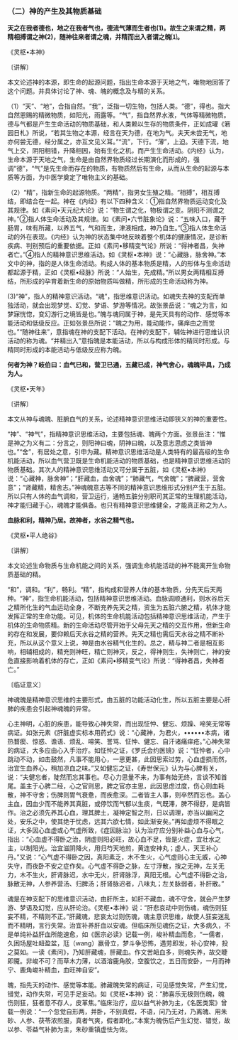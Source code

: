 ### （二）神的产生及其物质基础

**天之在我者德也，地之在我者气也，德流气薄而生者也(1)。故生之来谓之精，两精相搏谓之神(2)，随神往来者谓之魂，并精而出入者谓之魄⑴。**

《灵枢•本神》

〔讲解〕

本文论述神的本源，即生命的起源问题，指出生命本源于天地之气，唯物地回答了这个问题。并具体讨论了神、魂、魄的概念及与精的关系。

（1）“天”、“地”，合指自然。“我”，泛指一切生物，包括人类。“德”，得也。指大自然恩赐的精微物质，如阳光，雨露等。“气”，指自然界水液，气体等精微物质。德与气都是产生生命活动的物质基础，和人类赖以生存的物质条件，正如成瓘《箬园日札》所说，“若其生物之本源，经言在天为德，在地为气。夫天未尝无气，地亦何尝无德，经分属之，亦互文见义耳。”“流”，下行。“薄”，上迫。天德下流，地气上交，阴阳相错，升降相因，始有生化之机，而产生生命活动。《内经》认为，生命本源于天地之气，生命是由自然界物质经过长期演化而形成的，强调“德”，“气”是先生命而存在的物质，有物质然后有生命，从而从生命的起源与本质等方面，为中医学奠定了唯物主义的基础。

（2）“精”，指新生命的起源物质。“两精”，指男女生殖之精。“相搏”，相互搏结，即结合在一起。神在《内经》有以下四种含义：①指自然界物质运动变化及其规律。如《素问•天元纪大论》说：“物生谓之化，物极谓之变。阴阳不测谓之神。”②指人体生命活动及其规律。如《素问•六节脏象论》说：“五味入口，藏于肠胃，味有所藏，以养五气，气和而生，津液相成，神乃自生。”③指人体生命活动的外在表现。《内经》认为神的状态集中地反映着整个机体的健康情况，是诊断疾病、判别预后的重要依据。正如《素问•移精变气论》所说：“得神者昌，失神者亡。”④指人的精神意识思维活动。如《灵枢•本神》说：“心藏脉，脉舍神。”本文中的神，指的是人体生命活动。构成人体的基本物质是精，人的形体与生命活动都起源于精，正如《灵枢•经脉》所说：“人始生，先成精。”所以男女两精相互搏结，所形成的孕育着新生命的原始物质叫做精，所形成的生命活动称为神。

(3)“神”，指人的精神意识活动。“魂”，指思维意识活动。如魂失去神的支配而单独活动，就会出现梦觉、幻觉、梦语、梦游等情况。故张景岳说：“魂之为言，如梦寐恍惚，变幻游行之境皆是也。”魄与魂同属于神，是先天具有的动作、感觉等本能活动和低级反应。正如张景岳所说：“魄之为用，能动能作，痛痒由之而觉也。”“随神往来”，意指魂在神的支配下活动。在神的支配下，辅佐神进行思维认识活动的称为魂。“并精出入”意指魄是本能活动，所以与构成形体的精同时形成。与精同时形成的本能活动与低级反应称为魄。

**何者为神？岐伯曰：血气已和，营卫已通，五藏已成，神气舍心，魂魄毕具，乃成为人。**

《灵枢•天年》

〔讲解〕

本文从神与魂魄、脏腑血气的关系，论述精神意识思维活动即狭义的神的重要性。

“神”、“神气”，指精神意识思维活动，主要包括魂、魄两个方面。张景岳注：“惟是神之为义有二：分言之，则阳神曰魂，阴神曰魄，以及意志思虑之类皆神也。”“舍”，有居处之意，引申为藏。精神意识思维活动是人类特有的最高级的生命机能活动，所以血气营卫既是生命机能活动的物质基础，也是精神意识思维活动的物质基础。其次人的精神意识思维活动又可分属于五脏，如《灵枢•本神》说：“心藏神，脉舍神”；“肝藏血，血舍魂”；“肺藏气，气舍魄”；“脾藏营，营舍意”；“肾藏精，精舍志。”神魂魄意志等不同的精神意识思维形式分别产生于五脏。所以只有人体的血气调和，营卫运行，通畅五脏分别职司其正常的生理机能活动，神才能归藏于心，魂魄才能俱备。也只有精神意识思维健全，才能真正称之为人。

**血脉和利，精神乃居。故神者，水谷之精气也。**

《灵枢•平人绝谷》

〔讲解〕

本文论述生命物质与生命机能之间的关系，强调生命机能活动的神不能离开生命物质基础的精。

“和”，调和。“利”，畅利。“精”，指构成和营养人体的基本物质，分先天后天两种。“神”，指生命机能活动，包括精神意识思维活动。血脉调顺通利，则水谷后天之精所化生的气血运动全身，不断充养先天之精，资生为五脏六腑之精，机体才能发挥正常的生命功能。可见，机体的生命机能活动包括精神意识思维活动，产生于机体的生命物质精。新的生命活动尽管开始于父母先天之精的交互作用，但新生命的存在和发展，要仰赖后天水谷之精的营养。先天之精也需后天水谷之精不断补充，所以从这个意义上说，神是由水谷精气化生的。总之，精与神二者是相互影响，相辅相成的，精充则神旺，精亡则神灭，反之，得神则生，失神则亡，神的安危直接影响着机体的存亡，正如《素问•移精变气论》所说：“得神者昌，失神者亡。”

〔临证意义〕

神魂魄是精神意识思维的主要形式，由五脏的功能活动化生，所以五脏主要是心肝肺的疾患会引起神魂魄的异常。

心主神明，心脏的疾患，能导致心神失常，而出现怔忡、健忘、烦躁、啼笑无常等病证。如张元素《肝脏虚实标本用药式》说：“心藏神，为君火，••••••本病，诸热瞀瘈、惊惑、谵语、烦乱、啼笑、詈骂、怔忡、健忘、自汗诸痛痒疮。”心神失常的病证，大多应由心入手治疗。如怔忡之证，《罗氏会约医镜》说：“怔忡者，心中跳动不动，如击鼓然，凡事不能用心，一思更甚，此因思索过劳，心血虚损而然，治宜生血养心，稍加凉血之味。”又如健忘之证，《寿世保元》认为与心脾有关，说：“夫健忘者，陡然而忘其事也。尽心力思量不来，为事有始无终，言谈不知首尾。盖主于心脾二经，心之官则思，脾之官亦主思，此因思虑过度，伤心则血耗散，神不守舍；伤脾则胃气衰惫，而疾愈深。二者皆主人事，则卒然而忘也。盖心主血，因血少而不能养其真脏，或停饮而气郁以生痰，气既滞，脾不得舒，是病皆作。治之必须先养其心血，理其脾土，凝神定智之剂，日以调理，亦当以幽闲之处，安乐之中，使其绝于忧虑，远其六欲七情，如此渐安矣。”再如虚烦不得眠之证，大多因心血虚或心气虚所致，《症因脉治》认为治疗应分别补益心血与心气，指出：“心血虚不得卧之治，阴虚则阳必旺，故心血不足，皆是火症，宜壮水之主，以制阳光。治宜滋阴降火，用归芍天地煎，黄连安神丸；虚人，天王补心丹。”又说：“心气虚不得卧之因，真阳素乏，木不生火，心气虚则心主无威，心神失守，而夜卧不安之症作矣。心气虚不得卧之脉，左寸浮散，按之无神，左关无力，木不生火，肝肾脉迟，水中无火，肝肾脉浮，真阳无根。心气虚不得卧之治，脉散无神，人参养营汤、归脾汤；肝肾脉迟者，八味丸；左关脉弱者，补肝散。”

魂是在神支配下的思维意识活动，由肝所主，如肝不藏血，魂不守舍，就会产生梦游、梦语及幻觉，应从肝论治。《灵枢•本神》说：“肝悲哀动中则伤魂，魂伤则狂妄不精，不精则不正。”肝藏魂，悲哀太过则伤魂，魂主意识思维，故使人狂妄迷乱而不精明，言行失常。治宜补养肝血以安魂。但临床所见魂伤之证，大多病久，不是单纯补益肝血所能速愈，如《医宗必读》记载一例，峻补精血而愈，“一儒者，久困场屋吐衄盈盆，尫（wang）羸骨立，梦斗争恐怖，遇劳即发，补心安神，投之莫如。一读《素问》，乃知肝藏魂，肝藏血。作文苦衄血多，则魂失养，故交睫即魇。非峻不可？而草木力薄，以酒溶鹿角胶，空腹饮之，五日而安卧，一月而神宁、鹿角峻补精血，血旺神自安”。

魄，指先天的动作、感觉等本能。肺藏魄失常的病证，可见感觉失常，产生幻觉，错觉，动作失常，可见手足妄动。如《灵枢•本神》说：“肺喜乐无极则伤魄，魄伤则狂，狂者意不存人，皮革焦。”临床治疗，应以益气补肺为主，《名医类案》曾载一例说：“一个忽觉自形两，并卧，不别真假，不语，问乃无对，乃离魄、用朱砂、人参、茯苓浓煎服，真者气爽，假者即化。”本案为魄伤后产生幻觉、错觉，故以参、苓益气补肺为主，朱砂重镇虚怯为佐。
